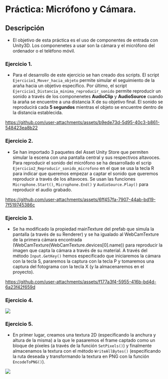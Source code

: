 # Práctica: Micrófono y Cámara.
## Descripción

- El objetivo de esta práctica es el uso de componentes de entrada con Unity3D. Los componenetes a usar son la cámara y el micrófono del ordenador o el teléfono móvil.

### Ejercicio 1.

- Para el desarrollo de este ejercicio se han creado dos scripts. El script `Ejercicio1_Mover_hacia_objeto` permite simular el seguimiento de la araña hacia un objetivo específico. Por último, el script `Ejercicio1_Distancia_minima_reproducir_sonido` permite reproducir un sonido a través de los componenetes **AudioClip** y **AudioSource** cuando la araña se encuentre a una distancia X de su objetivo final. El sonido se reproducirá cada **5 segundos** mientras el objeto se encuentre dentro de la distancia establecida.



https://github.com/user-attachments/assets/b9ede73d-5d95-40c3-b861-548423ea8b22



### Ejercicio 2.

- Se han importado 3 paquetes del Asset Unity Store que permiten simular la escena con una pantalla central y sus respectivos altavoces. Para reproducir el sonido del micrófono se ha desarrollado el scrip `Ejercicio2_Reproducir_sonido_microfono` en el que se usa la tecla R para indicar que queremos empezar a captar el sonido que queremos reproducir a través de los altavoces. Se usan las funciones `Microphone.Start()`, `Microphone.End()` y `AudioSource.Play()` para reproducir el audio grabado.



https://github.com/user-attachments/assets/6ff457fa-7907-44ab-bd19-7f519745386c



### Ejercicio 3.

- Se ha modificado la propiedad mainTexture del prefab que simula la pantalla (a través de su Renderer) y se ha igualado al WebCamTexture de la primera cámara encontrada (WebCamTexture(WebCamTexture.devices[0].name)) para reproducir la imagen que capta la cámara a través de su material. A través del método `Input.GetKey()` hemos especificado que iniciaremos la cámara con la tecla S, pararemos la captura con la tecla P y tomaremos una captura del fotograma con la tecla X (y la almacenaremos en el proyecto).



https://github.com/user-attachments/assets/f177a3f4-5955-416b-bd4d-6a23f42f659d



### Ejercicio 4.

![](./samples/Camara_seleccionada.png)

### Ejercicio 5.

- En primer lugar, creamos una textura 2D (especificando la anchura y altura de la misma) a la que le pasaremos el frame captado como un bloque de píxeles (a través de la función `SetPixels()`) y finalmente almacenamos la textura con el método `WriteAllBytes()` (especificando la ruta deseada y transformando la textura en PNG con la función `EncodeToPNG()`).

![](./samples/Snapshots.png)
